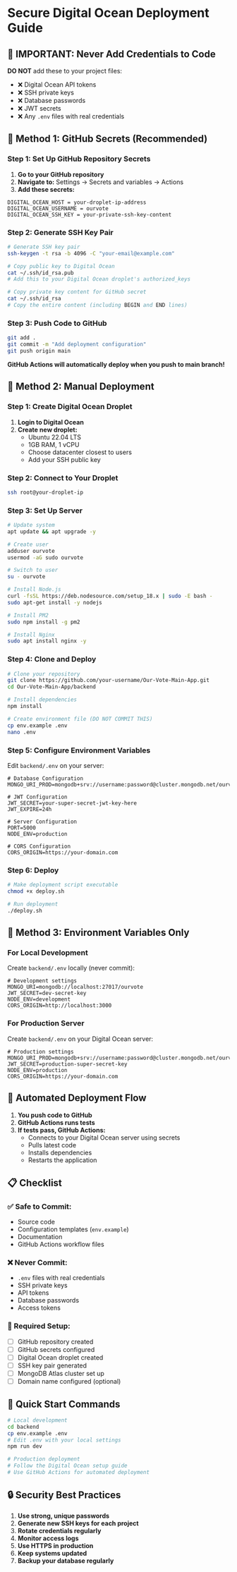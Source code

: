 # Secure Digital Ocean Deployment Guide

## 🚨 IMPORTANT: Never Add Credentials to Code

**DO NOT** add these to your project files:
- ❌ Digital Ocean API tokens
- ❌ SSH private keys
- ❌ Database passwords
- ❌ JWT secrets
- ❌ Any `.env` files with real credentials

## 🔐 Method 1: GitHub Secrets (Recommended)

### Step 1: Set Up GitHub Repository Secrets

1. **Go to your GitHub repository**
2. **Navigate to:** Settings → Secrets and variables → Actions
3. **Add these secrets:**

```
DIGITAL_OCEAN_HOST = your-droplet-ip-address
DIGITAL_OCEAN_USERNAME = ourvote
DIGITAL_OCEAN_SSH_KEY = your-private-ssh-key-content
```

### Step 2: Generate SSH Key Pair

```bash
# Generate SSH key pair
ssh-keygen -t rsa -b 4096 -C "your-email@example.com"

# Copy public key to Digital Ocean
cat ~/.ssh/id_rsa.pub
# Add this to your Digital Ocean droplet's authorized_keys

# Copy private key content for GitHub secret
cat ~/.ssh/id_rsa
# Copy the entire content (including BEGIN and END lines)
```

### Step 3: Push Code to GitHub

```bash
git add .
git commit -m "Add deployment configuration"
git push origin main
```

**GitHub Actions will automatically deploy when you push to main branch!**

## 🔐 Method 2: Manual Deployment

### Step 1: Create Digital Ocean Droplet

1. **Login to Digital Ocean**
2. **Create new droplet:**
   - Ubuntu 22.04 LTS
   - 1GB RAM, 1 vCPU
   - Choose datacenter closest to users
   - Add your SSH public key

### Step 2: Connect to Your Droplet

```bash
ssh root@your-droplet-ip
```

### Step 3: Set Up Server

```bash
# Update system
apt update && apt upgrade -y

# Create user
adduser ourvote
usermod -aG sudo ourvote

# Switch to user
su - ourvote

# Install Node.js
curl -fsSL https://deb.nodesource.com/setup_18.x | sudo -E bash -
sudo apt-get install -y nodejs

# Install PM2
sudo npm install -g pm2

# Install Nginx
sudo apt install nginx -y
```

### Step 4: Clone and Deploy

```bash
# Clone your repository
git clone https://github.com/your-username/Our-Vote-Main-App.git
cd Our-Vote-Main-App/backend

# Install dependencies
npm install

# Create environment file (DO NOT COMMIT THIS)
cp env.example .env
nano .env
```

### Step 5: Configure Environment Variables

Edit `backend/.env` on your server:

```env
# Database Configuration
MONGO_URI_PROD=mongodb+srv://username:password@cluster.mongodb.net/ourvote

# JWT Configuration
JWT_SECRET=your-super-secret-jwt-key-here
JWT_EXPIRE=24h

# Server Configuration
PORT=5000
NODE_ENV=production

# CORS Configuration
CORS_ORIGIN=https://your-domain.com
```

### Step 6: Deploy

```bash
# Make deployment script executable
chmod +x deploy.sh

# Run deployment
./deploy.sh
```

## 🔐 Method 3: Environment Variables Only

### For Local Development

Create `backend/.env` locally (never commit):

```env
# Development settings
MONGO_URI=mongodb://localhost:27017/ourvote
JWT_SECRET=dev-secret-key
NODE_ENV=development
CORS_ORIGIN=http://localhost:3000
```

### For Production Server

Create `backend/.env` on your Digital Ocean server:

```env
# Production settings
MONGO_URI_PROD=mongodb+srv://username:password@cluster.mongodb.net/ourvote
JWT_SECRET=production-super-secret-key
NODE_ENV=production
CORS_ORIGIN=https://your-domain.com
```

## 🔄 Automated Deployment Flow

1. **You push code to GitHub**
2. **GitHub Actions runs tests**
3. **If tests pass, GitHub Actions:**
   - Connects to your Digital Ocean server using secrets
   - Pulls latest code
   - Installs dependencies
   - Restarts the application

## 📋 Checklist

### ✅ Safe to Commit:
- Source code
- Configuration templates (`env.example`)
- Documentation
- GitHub Actions workflow files

### ❌ Never Commit:
- `.env` files with real credentials
- SSH private keys
- API tokens
- Database passwords
- Access tokens

### 🔧 Required Setup:
- [ ] GitHub repository created
- [ ] GitHub secrets configured
- [ ] Digital Ocean droplet created
- [ ] SSH key pair generated
- [ ] MongoDB Atlas cluster set up
- [ ] Domain name configured (optional)

## 🚀 Quick Start Commands

```bash
# Local development
cd backend
cp env.example .env
# Edit .env with your local settings
npm run dev

# Production deployment
# Follow the Digital Ocean setup guide
# Use GitHub Actions for automated deployment
```

## 🔒 Security Best Practices

1. **Use strong, unique passwords**
2. **Generate new SSH keys for each project**
3. **Rotate credentials regularly**
4. **Monitor access logs**
5. **Use HTTPS in production**
6. **Keep systems updated**
7. **Backup your database regularly** 